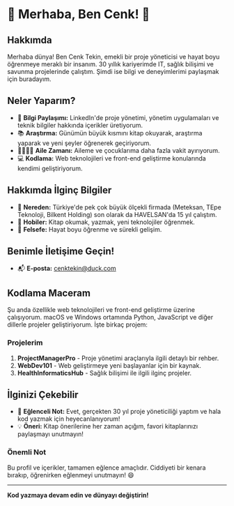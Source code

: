 # 🌟 Merhaba, Ben Cenk! 🌟

## Hakkımda

Merhaba dünya! Ben Cenk Tekin, emekli bir proje yöneticisi ve hayat boyu öğrenmeye meraklı bir insanım. 30 yıllık kariyerimde IT, sağlık bilişimi ve savunma projelerinde çalıştım. Şimdi ise bilgi ve deneyimlerimi paylaşmak için buradayım.

## Neler Yaparım?

- 🧠 **Bilgi Paylaşımı:** LinkedIn'de proje yönetimi, yönetim uygulamaları ve teknik bilgiler hakkında içerikler üretiyorum.
- 📚 **Araştırma:** Günümün büyük kısmını kitap okuyarak, araştırma yaparak ve yeni şeyler öğrenerek geçiriyorum.
- 👨‍👩‍👧‍👦 **Aile Zamanı:** Aileme ve çocuklarıma daha fazla vakit ayırıyorum.
- 💻 **Kodlama:** Web teknolojileri ve front-end geliştirme konularında kendimi geliştiriyorum.

## Hakkımda İlginç Bilgiler

- 📍 **Nereden:** Türkiye'de pek çok büyük ölçekli firmada (Meteksan, TEpe Teknoloji, Bilkent Holding) son olarak da HAVELSAN'da 15 yıl çalıştım.
- 🎨 **Hobiler:** Kitap okumak, yazmak, yeni teknolojiler öğrenmek.
- 🌱 **Felsefe:** Hayat boyu öğrenme ve sürekli gelişim.

## Benimle İletişime Geçin!

- 📬 **E-posta:** cenktekin@duck.com

## Kodlama Maceram

Şu anda özellikle web teknolojileri ve front-end geliştirme üzerine çalışıyorum. macOS ve Windows ortamında Python, JavaScript ve diğer dillerle projeler geliştiriyorum. İşte birkaç projem:

### Projelerim

1. **ProjectManagerPro** - Proje yönetimi araçlarıyla ilgili detaylı bir rehber.
2. **WebDev101** - Web geliştirmeye yeni başlayanlar için bir kaynak.
3. **HealthInformaticsHub** - Sağlık bilişimi ile ilgili ilginç projeler.

## İlginizi Çekebilir

- 🌟 **Eğlenceli Not:** Evet, gerçekten 30 yıl proje yöneticiliği yaptım ve hala kod yazmak için heyecanlanıyorum!
- 💡 **Öneri:** Kitap önerilerine her zaman açığım, favori kitaplarınızı paylaşmayı unutmayın!

### Önemli Not

Bu profil ve içerikler, tamamen eğlence amaçlıdır. Ciddiyeti bir kenara bırakıp, öğrenirken eğlenmeyi unutmayın! 😄

---

**Kod yazmaya devam edin ve dünyayı değiştirin!**

<!---
cenktekin/cenktekin is a ✨ special ✨ repository because its `README.md` (this file) appears on your GitHub profile.
You can click the Preview link to take a look at your changes.
--->
